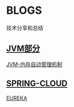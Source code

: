 # BLOGS
技术分享和总结

## [JVM部分](https://github.com/MrSummer33/blogs/tree/master/JVM)
[JVM-内存自动管理机制](https://github.com/MrSummer33/blogs/blob/master/JVM/JVM%EF%BC%8D%E5%86%85%E5%AD%98%E8%87%AA%E5%8A%A8%E7%AE%A1%E7%90%86%E6%9C%BA%E5%88%B6.md)

## [SPRING-CLOUD](https://github.com/MrSummer33/blogs/tree/master/SPRING-CLOUD)
[EUREKA](https://github.com/MrSummer33/blogs/blob/master/SPRING-CLOUD/EUREKA.md)
